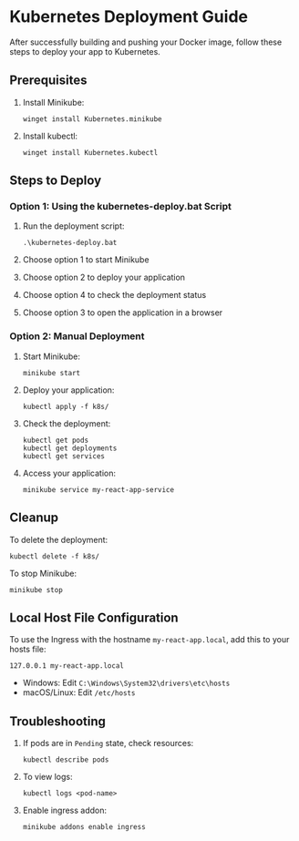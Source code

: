 # Kubernetes Deployment Guide

After successfully building and pushing your Docker image, follow these steps to deploy your app to Kubernetes.

## Prerequisites

1. Install Minikube:
   ```
   winget install Kubernetes.minikube
   ```

2. Install kubectl:
   ```
   winget install Kubernetes.kubectl
   ```

## Steps to Deploy

### Option 1: Using the kubernetes-deploy.bat Script

1. Run the deployment script:
   ```
   .\kubernetes-deploy.bat
   ```

2. Choose option 1 to start Minikube
3. Choose option 2 to deploy your application
4. Choose option 4 to check the deployment status
5. Choose option 3 to open the application in a browser

### Option 2: Manual Deployment

1. Start Minikube:
   ```
   minikube start
   ```

2. Deploy your application:
   ```
   kubectl apply -f k8s/
   ```

3. Check the deployment:
   ```
   kubectl get pods
   kubectl get deployments
   kubectl get services
   ```

4. Access your application:
   ```
   minikube service my-react-app-service
   ```

## Cleanup

To delete the deployment:
```
kubectl delete -f k8s/
```

To stop Minikube:
```
minikube stop
```

## Local Host File Configuration

To use the Ingress with the hostname `my-react-app.local`, add this to your hosts file:
```
127.0.0.1 my-react-app.local
```

- Windows: Edit `C:\Windows\System32\drivers\etc\hosts`
- macOS/Linux: Edit `/etc/hosts`

## Troubleshooting

1. If pods are in `Pending` state, check resources:
   ```
   kubectl describe pods
   ```

2. To view logs:
   ```
   kubectl logs <pod-name>
   ```

3. Enable ingress addon:
   ```
   minikube addons enable ingress
   ```
